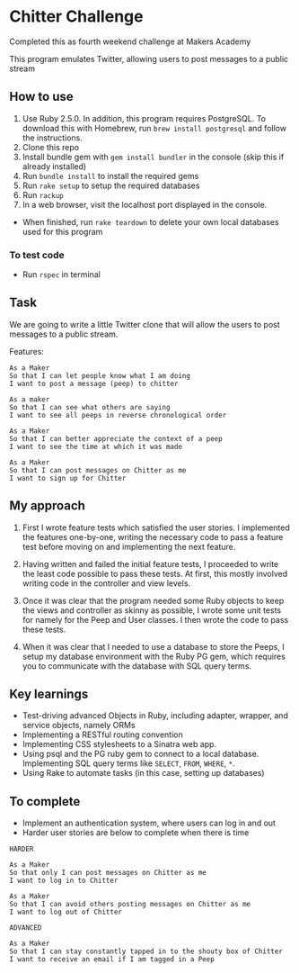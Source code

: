 # Chitter Challenge

Completed this as fourth weekend challenge at Makers Academy

This program emulates Twitter, allowing users to post messages to a public stream


## How to use

1. Use Ruby 2.5.0. In addition, this program requires PostgreSQL. To download this with Homebrew, run ```brew install postgresql``` and follow the instructions.
2. Clone this repo
3. Install bundle gem with ```gem install bundler``` in the console (skip this if already installed)
4. Run ```bundle install``` to install the required gems
5. Run ```rake setup``` to setup the required databases
5. Run ```rackup```
6. In a web browser, visit the localhost port displayed in the console.

* When finished, run ```rake teardown``` to delete your own local databases used for this program

### To test code

* Run ```rspec``` in terminal

## Task

We are going to write a little Twitter clone that will allow the users to post messages to a public stream.

Features:

```
As a Maker
So that I can let people know what I am doing  
I want to post a message (peep) to chitter

As a maker
So that I can see what others are saying  
I want to see all peeps in reverse chronological order

As a Maker
So that I can better appreciate the context of a peep
I want to see the time at which it was made

As a Maker
So that I can post messages on Chitter as me
I want to sign up for Chitter
```

## My approach

1. First I wrote feature tests which satisfied the user stories. I implemented the features one-by-one, writing the necessary code to pass a feature test before moving on and implementing the next feature.

2. Having written and failed the initial feature tests, I proceeded to write the least code possible to pass these tests. At first, this mostly involved writing code in the controller and view levels.

3. Once it was clear that the program needed some Ruby objects to keep the views and controller as skinny as possible, I wrote some unit tests for namely for the  Peep and User classes. I then wrote the code to pass these tests.

4. When it was clear that I needed to use a database to store the Peeps, I setup my database environment with the Ruby PG gem, which requires you to communicate with the database with SQL query terms.


## Key learnings

* Test-driving advanced Objects in Ruby, including adapter, wrapper, and service objects, namely ORMs
* Implementing a RESTful routing convention
* Implementing CSS stylesheets to a Sinatra web app.
* Using psql and the PG ruby gem to connect to a local database. Implementing SQL query terms like `SELECT`, `FROM`, `WHERE`, `*`.
* Using Rake to automate tasks (in this case, setting up databases)

## To complete

* Implement an authentication system, where users can log in and out
* Harder user stories are below to complete when there is time
```
HARDER

As a Maker
So that only I can post messages on Chitter as me
I want to log in to Chitter

As a Maker
So that I can avoid others posting messages on Chitter as me
I want to log out of Chitter

ADVANCED

As a Maker
So that I can stay constantly tapped in to the shouty box of Chitter
I want to receive an email if I am tagged in a Peep
```
